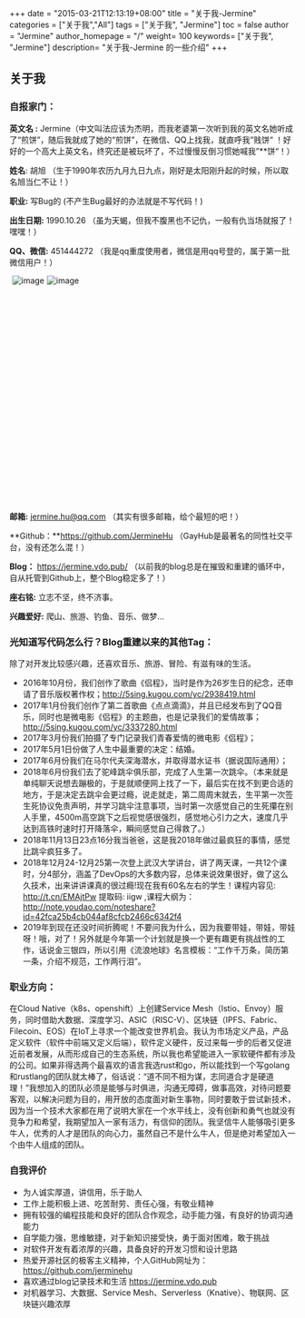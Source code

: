 +++
date = "2015-03-21T12:13:19+08:00"
title = "关于我-Jermine"
categories = ["关于我","All"]
tags = ["关于我", "Jermine"]
toc = false
author = "Jermine"
author_homepage =  "/"
weight= 100
keywords= ["关于我", "Jermine"]
description= "关于我-Jermine 的一些介绍"
+++
## 关于我

### 自报家门：

**英文名 :**  Jermine（中文叫法应该为杰明，而我老婆第一次听到我的英文名她听成了“煎饼”，随后我就成了她的“煎饼”，在微信、QQ上找我，就直呼我”贱饼“ ！好好的一个高大上英文名，终究还是被玩坏了，不过慢慢反倒习惯她喊我”\*\*饼“！） 

**姓名**:  胡旭 （生于1990年农历九月九日九点，刚好是太阳刚升起的时候，所以取名旭当仁不让！）

**职业:**  写Bug的 (不产生Bug最好的办法就是不写代码！)

**出生日期:**  1990.10.26  （虽为天蝎，但我不腹黑也不记仇，一般有仇当场就报了！嘿嘿！）

**QQ、微信:**  451444272  （我是qq重度使用者，微信是用qq号登的，属于第一批微信用户！）

<p style="height:400px">
<img style="float:left; display:inline; margin-top:0; margin-left:5px;" src="//wx1.sinaimg.cn/wap360/006LbLfvgy1g0wm6glzrtj30f00kkta2.jpg" alt="image"><img style="float:left; display:inline; margin-top:0; margin-left:5px;"src="//wx2.sinaimg.cn/wap360/006LbLfvgy1g0wmc54urgj30by0by758.jpg" alt="image">
</p>

**邮箱:**  jermine.hu@qq.com （其实有很多邮箱，给个最短的吧！）

**Github：**https://github.com/JermineHu （GayHub是最著名的同性社交平台，没有还怎么混！）

**Blog：** https://jermine.vdo.pub/ （以前我的blog总是在摧毁和重建的循环中，自从托管到Github上，整个Blog稳定多了！）

**座右铭:**   立志不坚，终不济事。

**兴趣爱好:** 爬山、旅游、钓鱼、音乐、做梦...

### 光知道写代码怎么行？Blog重建以来的其他Tag：

除了对开发比较感兴趣，还喜欢音乐、旅游、冒险、有滋有味的生活。

- 2016年10月份，我们创作了歌曲《侣程》，当时是作为26岁生日的纪念，还申请了音乐版权著作权；http://5sing.kugou.com/yc/2938419.html
- 2017年1月份我们创作了第二首歌曲《点点滴滴》，并且已经发布到了QQ音乐，同时也是微电影《侣程》的主题曲，也是记录我们的爱情故事；http://5sing.kugou.com/yc/3337280.html
- 2017年3月份我们拍摄了专门记录我们青春爱情的微电影《侣程》；
- 2017年5月1日份做了人生中最重要的决定：结婚。
- 2017年6月份我们在马尔代夫深海潜水，并取得潜水证书（据说国际通用）；
- 2018年6月份我们去了驼峰跳伞俱乐部，完成了人生第一次跳伞。（本来就是单纯聊天说想去蹦极的，于是就顺便网上找了一下，最后实在找不到更合适的地方，于是决定去跳伞会更过瘾，说走就走，第二周周末就去，生平第一次签生死协议免责声明，并学习跳伞注意事项，当时第一次感觉自己的生死攥在别人手里，4500m高空跳下之后视觉感很强烈，感觉地心引力之大，速度几乎达到高铁时速时打开降落伞，瞬间感觉自己得救了。）
- 2018年11月13日23点16分我当爸爸，这是我2018年做过最疯狂的事情，感觉比跳伞疯狂多了。
- 2018年12月24-12月25第一次登上武汉大学讲台，讲了两天课，一共12个课时，分4部分，涵盖了DevOps的大多数内容，总体来说效果很好，做了这么久技术，出来讲讲课真的很过瘾!现在我有60名左右的学生！课程内容见: http://t.cn/EMAjtPw 提取码: iigw ,课程大纲为：http://note.youdao.com/noteshare?id=42fca25b4cb044af8cfcb2466c6342f4
- 2019年到现在还没时间折腾呢！不要问我为什么，因为我要带娃，带娃，带娃呀！哦，对了！另外就是今年第一个计划就是换一个更有趣更有挑战性的工作，话说金三银四，所以引用《流浪地球》名言模板：“工作千万条，简历第一条，介绍不规范，工作两行泪”。

### 职业方向：

在Cloud Native（k8s、openshift）上创建Service Mesh（Istio、Envoy）服务，同时借助大数据、深度学习、ASIC（RISC-V）、区块链（IPFS、Fabric、Filecoin、EOS）在IoT上寻求一个能改变世界机会。我认为市场定义产品，产品定义软件（软件中前端又定义后端），软件定义硬件，反过来每一步的后者又促进近前者发展，从而形成自己的生态系统，所以我也希望能进入一家软硬件都有涉及的公司。如果非得选两个最喜欢的语言我选rust和go，所以能找到一个写golang和rustlang的团队就太棒了，俗话说：“道不同不相为谋，志同道合才是硬道理！”我想加入的团队必须是能够与时俱进，沟通无障碍，做事高效，对待问题要客观，以解决问题为目的，用开放的态度面对新生事物，同时要敢于尝试新技术，因为当一个技术大家都在用了说明大家在一个水平线上，没有创新和勇气也就没有竞争力和希望，我期望加入一家有活力，有信仰的团队。我坚信牛人能够吸引更多牛人，优秀的人才是团队的向心力，虽然自己不是什么牛人，但是绝对希望加入一个由牛人组成的团队。



### 自我评价

*  为人诚实厚道，讲信用，乐于助人
*  工作上能积极上进、吃苦耐劳、责任心强，有敬业精神
*  拥有较强的编程技能和良好的团队合作观念，动手能力强，有良好的协调沟通能力
*  自学能力强，思维敏捷，对于新知识接受快，勇于面对困难，敢于挑战
*  对软件开发有着浓厚的兴趣，具备良好的开发习惯和设计思路
*  热爱开源社区的极客主义精神，个人GitHub网址为：https://github.com/jerminehu
*  喜欢通过blog记录技术和生活 https://jermine.vdo.pub
*  对机器学习、大数据、Service Mesh、Serverless（Knative）、物联网、区块链兴趣浓厚